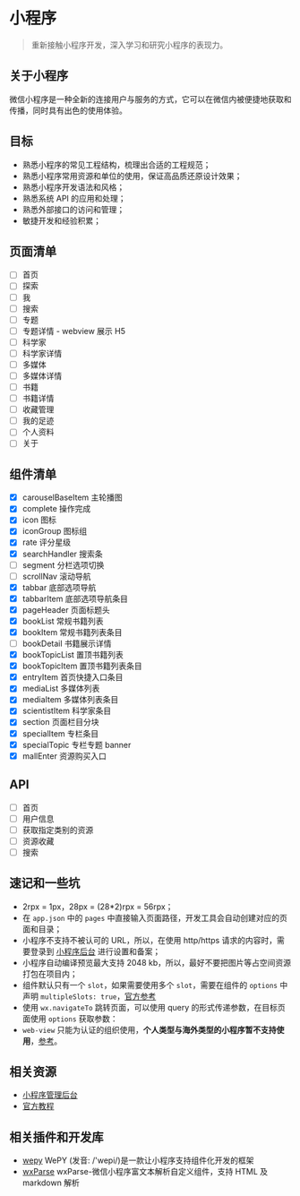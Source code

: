 # 小程序

> 重新接触小程序开发，深入学习和研究小程序的表现力。

## 关于小程序

微信小程序是一种全新的连接用户与服务的方式，它可以在微信内被便捷地获取和传播，同时具有出色的使用体验。

## 目标

- 熟悉小程序的常见工程结构，梳理出合适的工程规范；
- 熟悉小程序常用资源和单位的使用，保证高品质还原设计效果；
- 熟悉小程序开发语法和风格；
- 熟悉系统 API 的应用和处理；
- 熟悉外部接口的访问和管理；
- 敏捷开发和经验积累；

## 页面清单

- [ ] 首页
- [ ] 探索
- [ ] 我
- [ ] 搜索
- [ ] 专题
- [ ] 专题详情 - webview 展示 H5
- [ ] 科学家
- [ ] 科学家详情
- [ ] 多媒体
- [ ] 多媒体详情
- [ ] 书籍
- [ ] 书籍详情
- [ ] 收藏管理
- [ ] 我的足迹
- [ ] 个人资料
- [ ] 关于

## 组件清单

- [x] carouselBaseItem 主轮播图
- [x] complete 操作完成
- [x] icon 图标
- [x] iconGroup 图标组
- [x] rate 评分星级
- [x] searchHandler 搜索条
- [ ] segment 分栏选项切换
- [ ] scrollNav 滚动导航
- [x] tabbar 底部选项导航
- [x] tabbarItem 底部选项导航条目
- [x] pageHeader 页面标题头
- [x] bookList 常规书籍列表
- [x] bookItem 常规书籍列表条目
- [ ] bookDetail 书籍展示详情
- [x] bookTopicList 置顶书籍列表
- [x] bookTopicItem 置顶书籍列表条目
- [x] entryItem 首页快捷入口条目
- [x] mediaList 多媒体列表
- [x] mediaItem 多媒体列表条目
- [x] scientistItem 科学家条目
- [x] section 页面栏目分块
- [x] specialItem 专栏条目
- [x] specialTopic 专栏专题 banner
- [x] mallEnter 资源购买入口

## API

- [ ] 首页
- [ ] 用户信息
- [ ] 获取指定类别的资源
- [ ] 资源收藏
- [ ] 搜索

## 速记和一些坑

- 2rpx = 1px，28px = (28*2)rpx = 56rpx；
- 在 `app.json` 中的 `pages` 中直接输入页面路径，开发工具会自动创建对应的页面和目录；
- 小程序不支持不被认可的 URL，所以，在使用 http/https 请求的内容时，需要登录到 [小程序后台](https://mp.weixin.qq.com/) 进行设置和备案；
- 小程序自动编译预览最大支持 2048 kb，所以，最好不要把图片等占空间资源打包在项目内；
- 组件默认只有一个 `slot`，如果需要使用多个 `slot`，需要在组件的 `options` 中声明 `multipleSlots: true`，[官方参考](https://dwz.cn/yFQYMDCC)
- 使用 `wx.navigateTo` 跳转页面，可以使用 query 的形式传递参数，在目标页面使用 `options` 获取参数：
- `web-view` 只能为认证的组织使用，**个人类型与海外类型的小程序暂不支持使用**，[参考](https://dwz.cn/PvNgvoft)。

## 相关资源

- [小程序管理后台](https://mp.weixin.qq.com/)
- [官方教程](https://developers.weixin.qq.com/miniprogram/dev/)

## 相关插件和开发库

- [wepy](https://github.com/Tencent/wepy) WePY (发音: /'wepi/)是一款让小程序支持组件化开发的框架
- [wxParse](https://github.com/icindy/wxParse) wxParse-微信小程序富文本解析自定义组件，支持 HTML 及 markdown 解析
